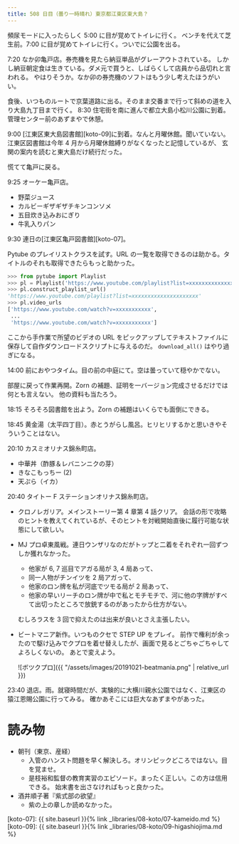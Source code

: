 ```yaml
---
title: 508 日目（曇り一時晴れ）東京都江東区東大島？
---
```


頻尿モードに入ったらしく 5:00 に目が覚めてトイレに行く。
ベンチを代えて芝生前。7:00 に目が覚めてトイレに行く。ついでに公園を出る。

7:20 なか卯亀戸店。券売機を見たら納豆単品がグレーアウトされている。
しかし納豆朝定食は生きている。ダメ元で買うと、しばらくして店員から品切れと言われる。
やはりそうか。なか卯の券売機のソフトはもう少し考えたほうがいい。

食後、いつものルートで京葉道路に出る。そのまま交番まで行って斜めの道を入り大島九丁目まで行く。
8:30 住宅街を南に進んで都立大島小松川公園に到着。管理センター前のあずまやで休憩。

9:00 [江東区東大島図書館][koto-09]に到着。なんと月曜休館。聞いていない。
江東区図書館は今年 4 月から月曜休館縛りがなくなったと記憶しているが、
玄関の案内を読むと東大島だけ続行だった。

慌てて亀戸に戻る。

9:25 オーケー亀戸店。
* 野菜ジュース
* カルビーギザギザチキンコンソメ
* 五目炊き込みおにぎり
* 牛乳入りパン

9:30 連日の[江東区亀戸図書館][koto-07]。

Pytube のプレイリストクラスを試す。URL の一覧を取得できるのは助かる。タイトルのそれも取得できたらもっと助かった。

```python
>>> from pytube import Playlist
>>> pl = Playlist('https://www.youtube.com/playlist?list=xxxxxxxxxxxxxxxxx')
>>> pl.construct_playlist_url()
'https://www.youtube.com/playlist?list=xxxxxxxxxxxxxxxxxxxxx'
>>> pl.video_urls
['https://www.youtube.com/watch?v=xxxxxxxxxxx',
 ...
 'https://www.youtube.com/watch?v=xxxxxxxxxxx']
```

ここから手作業で所望のビデオの URL をピックアップしてテキストファイルに保存して自作ダウンロードスクリプトに与えるのだ。
`download_all()` はやり過ぎになる。

14:00 前におやつタイム。目の前の中庭にて。空は曇っていて穏やかでない。

部屋に戻って作業再開。Zorn の補題、証明を一バージョン完成させるだけでは何とも言えない。
他の資料も当たろう。

18:15 そろそろ図書館を出よう。Zorn の補題はいくらでも面倒にできる。

18:45 黄金湯（太平四丁目）。赤とうがらし風呂。ヒリヒリするかと思いきやそういうことはない。

20:10 カスミオリナス錦糸町店。
* 中華丼（酢豚＆レバニンニクの芽）
* きなこもっちー (2)
* 天ぷら（イカ）

20:40 タイトー F ステーションオリナス錦糸町店。

* クロノレガリア。メインストーリー第 4 章第 4 話クリア。
  会話の形で攻略のヒントを教えてくれているが、そのヒントを対戦開始直後に履行可能な状態にして欲しい。
* MJ プロ卓東風戦。連日ウンザリなのだがトップと二着をそれぞれ一回ずつしか獲れなかった。
  * 他家が 6, 7 巡目でアガる局が 3, 4 局あって、
  * 同一人物がチンイツを 2 局アガって、
  * 他家のロン牌を私が河底でツモる局が 2 局あって、
  * 他家の早いリーチのロン牌が中で私とモチモチで、河に他の字牌がすべて出切ったところで放銃するのがあったから仕方がない。

  むしろラスを 3 回で抑えたのは出来が良いとさえ主張したい。
* ビートマニア新作。いつものクセで STEP UP をプレイ。
  前作で権利が余ったので駆け込みでクプロを着せ替えしたが、画面で見るとごちゃごちゃしてよろしくないの。
  あとで変えよう。

  ![ボツクプロ]({{ "/assets/images/20191021-beatmania.png" | relative_url }})

23:40 退店。雨。就寝時間だが、実験的に大横川親水公園ではなく、江東区の猿江恩賜公園に行ってみる。
確かあそこには巨大なあずまやがあった。

# 読み物

* 朝刊（東京、産経）
  * 入管のハンスト問題を早く解決しろ。オリンピックどころではない。目を覚ませ。
  * 是枝裕和監督の教育実習のエピソード。まったく正しい。この方は信用できる。
    始末書を出さなければもっと良かった。
* 酒井順子著『紫式部の欲望』
  * 紫の上の章しか読めなかった。

[koto-07]: {{ site.baseurl }}{% link _libraries/08-koto/07-kameido.md %}
[koto-09]: {{ site.baseurl }}{% link _libraries/08-koto/09-higashiojima.md %}

